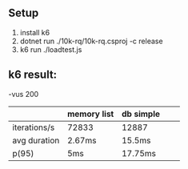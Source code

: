 ## Setup
1. install k6
2. dotnet run ./10k-rq/10k-rq.csproj -c release
3. k6 run ./loadtest.js


## k6 result:
-vus 200

|               |memory list| db simple  |   |   |
|---------------|-----------|------------|---|---|
| iterations/s  |   72833   |    12887   |   |   |
| avg duration  |  2.67ms   |   15.5ms   |   |   |
| p(95)         |   5ms     |   17.75ms  |   |   |